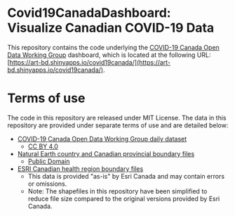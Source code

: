 # Covid19CanadaDashboard: Visualize Canadian COVID-19 Data

This repository contains the code underlying the [COVID-19 Canada Open Data Working Group](https://opencovid.ca/) dashboard, which is located at the following URL: [https://art-bd.shinyapps.io/covid19canada/](https://art-bd.shinyapps.io/covid19canada/).

# Terms of use

The code in this repository are released under MIT License. The data in this repository are provided under separate terms of use and are detailed below:

* [COVID-19 Canada Open Data Working Group daily dataset](https://github.com/ccodwg/Covid19Canada)
  * [CC BY 4.0](https://creativecommons.org/licenses/by/4.0/)
* [Natural Earth country and Canadian provincial boundary files](https://www.naturalearthdata.com/)
  * [Public Domain](https://www.naturalearthdata.com/about/terms-of-use/)
* [ESRI Canadian health region boundary files](https://resources-covid19canada.hub.arcgis.com/datasets/regionalhealthboundaries-1)
  * This data is provided "as-is" by Esri Canada and may contain errors or omissions.
  * Note: The shapefiles in this repository have been simplified to reduce file size compared to the original versions provided by Esri Canada.
  